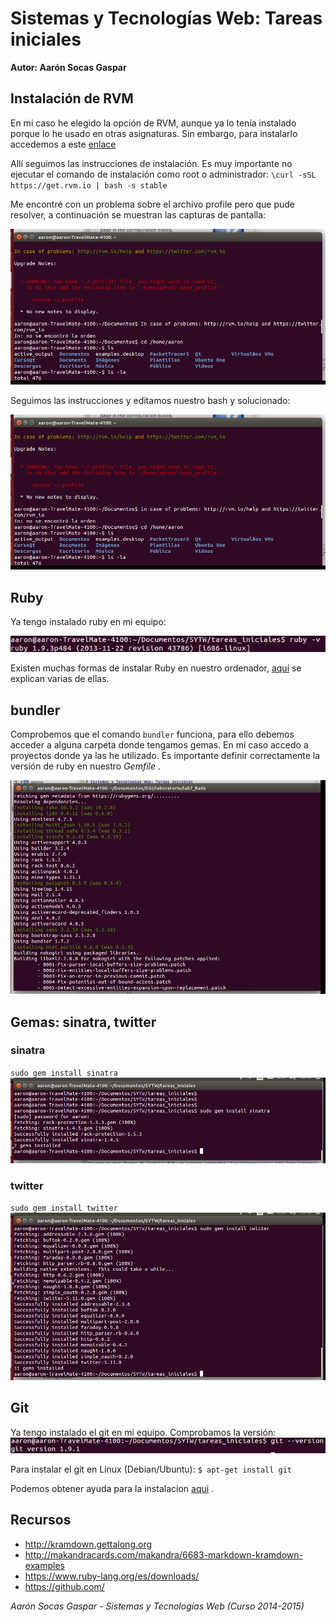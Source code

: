 # Sistemas y Tecnologías Web: Tareas iniciales

**Autor: Aarón Socas Gaspar**

## Instalación de RVM

En mi caso he elegido la opción de RVM, aunque ya lo tenía instalado porque lo he usado en otras asignaturas.
Sin embargo, para instalarlo accedemos a este [enlace](https://rvm.io/)

Allí seguimos las instrucciones de instalación. Es muy importante no ejecutar el comando de instalación como root o administrador:
`
\curl -sSL https://get.rvm.io | bash -s stable
`

Me encontré con un problema sobre el archivo profile pero que pude resolver, a continuación se muestran las capturas de pantalla:

![Error de instalacion rvm](capturas/captura_rvm01.png)

Seguimos las instrucciones y editamos nuestro bash y solucionado:

![Error solucionado](capturas/captura_rvm01.png)


## Ruby

Ya tengo instalado ruby en mi equipo:

![Versión de Ruby instalada](capturas/ruby01.png)

Existen muchas formas de instalar Ruby en nuestro ordenador, [aquí](https://www.ruby-lang.org/en/installation/) se explican varias de ellas.


## bundler

Comprobemos que el comando `bundler` funciona, para ello debemos acceder a alguna carpeta donde tengamos gemas. En mi caso accedo a proyectos donde ya las he utilizado.
Es importante definir correctamente la versión de ruby en nuestro _Gemfile_ .

![Prueba del comando bundler](capturas/bundler03.png)


## Gemas: sinatra, twitter

### sinatra
`
sudo gem install sinatra
`
![Instalacion de la gema sinatra](capturas/sinatra01.png)

### twitter
`
sudo gem install twitter
`
![Instalacion de la gema sinatra](capturas/twitter01.png)


## Git

Ya tengo instalado el git en mi equipo. Comprobamos la versión:
![Versión de git instalada](capturas/git01.png)

Para instalar el git en Linux (Debian/Ubuntu): 
`
$ apt-get install git
` 

Podemos obtener ayuda para la instalacion [aqui](https://help.github.com/articles/set-up-git) .

## Recursos

- http://kramdown.gettalong.org
- http://makandracards.com/makandra/6683-markdown-kramdown-examples
- https://www.ruby-lang.org/es/downloads/
- https://github.com/



*Aarón Socas Gaspar - Sistemas y Tecnologías Web (Curso 2014-2015)*

